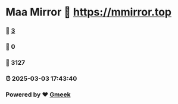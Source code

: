 # Maa Mirror :link: https://mmirror.top 
### :page_facing_up: [3](https://mmirror.top/tag.html) 
### :speech_balloon: 0 
### :hibiscus: 3127 
### :alarm_clock: 2025-03-03 17:43:40 
### Powered by :heart: [Gmeek](https://github.com/Meekdai/Gmeek)

